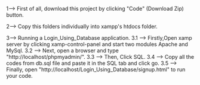 1--> First of all, download this project by clicking "Code" (Download Zip) button.

2--> Copy this folders individually into xampp's htdocs folder.

3--> Running a Login_Using_Database application. 
3.1 --> Firstly,Open xamp server by clicking xamp-control-panel and start two modules Apache and MySql. 
3.2 --> Next, open a browser and type "http://localhost/phpmyadmin/".
3.3 --> Then, Click SQL. 
3.4 --> Copy all the codes from db.sql file and paste it in the SQL tab and click go. 
3.5 --> Finally, open "http://localhost/Login_Using_Database/signup.html" to run your code.
